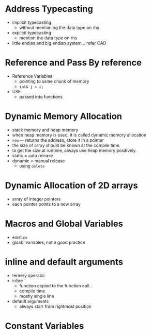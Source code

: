 # Address Typecasting
+ implicit typecasting
    + without mentioning the data type on rhs
+ explicit typecasting
    + mention the data type on rhs
+ little endian and big endian system... refer CAO

# Reference and Pass By reference
+ Reference Variables
    + pointing to same chunk of memory
    + `int& j = i;`
+ USE
    + passed into functions

# Dynamic Memory Allocation
+ stack memory and heap memory
+ when heap memory is used, it is called dynamic memory allocation
+ `new` -- returns the address, store it in a pointer
+ the size of array should be known at the compile time.
+ to get the size at runtime, always use heap memory positively.
+ static = auto release
+ dynamic = manual release
    + using `delete`

# Dynamic Allocation of 2D arrays
+ array of integer pointers
+ each pointer points to a new array

# Macros and Global Variables
+ `#define`
+ gloabl variables, not a good practice

# inline and default arguments
+ ternery operator
+ inline 
    + function copied to the function call...
    + compile time
    + mostly single line
+ default arguments
    + always start from rightmost position

# Constant Variables
